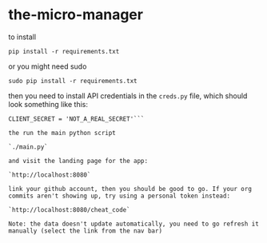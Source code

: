 # the-micro-manager

to install

`pip install -r requirements.txt`

or you might need sudo

`sudo pip install -r requirements.txt`

then you need to install API credentials in the `creds.py` file, which
should look something like this:

```CLIENT_ID = 'NOT_A_REAL_ID'
CLIENT_SECRET = 'NOT_A_REAL_SECRET'```

the run the main python script

`./main.py`

and visit the landing page for the app:

`http://localhost:8080`

link your github account, then you should be good to go. If your org
commits aren't showing up, try using a personal token instead:

`http://localhost:8080/cheat_code`

Note: the data doesn't update automatically, you need to go refresh it
manually (select the link from the nav bar)